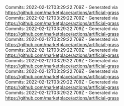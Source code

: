 Commits: 2022-02-12T03:29:22.709Z - Generated via https://github.com/marketplace/actions/artificial-grass
<br>
Commits: 2022-02-12T03:29:22.709Z - Generated via https://github.com/marketplace/actions/artificial-grass
<br>
Commits: 2022-02-12T03:29:22.709Z - Generated via https://github.com/marketplace/actions/artificial-grass
<br>
Commits: 2022-02-12T03:29:22.709Z - Generated via https://github.com/marketplace/actions/artificial-grass
<br>
Commits: 2022-02-12T03:29:22.709Z - Generated via https://github.com/marketplace/actions/artificial-grass
<br>
Commits: 2022-02-12T03:29:22.709Z - Generated via https://github.com/marketplace/actions/artificial-grass
<br>
Commits: 2022-02-12T03:29:22.709Z - Generated via https://github.com/marketplace/actions/artificial-grass
<br>
Commits: 2022-02-12T03:29:22.709Z - Generated via https://github.com/marketplace/actions/artificial-grass
<br>
Commits: 2022-02-12T03:29:22.709Z - Generated via https://github.com/marketplace/actions/artificial-grass
<br>
